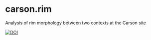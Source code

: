 # carson.rim
Analysis of rim morphology between two contexts at the Carson site

[![DOI](https://zenodo.org/badge/370754862.svg)](https://zenodo.org/badge/latestdoi/370754862)


